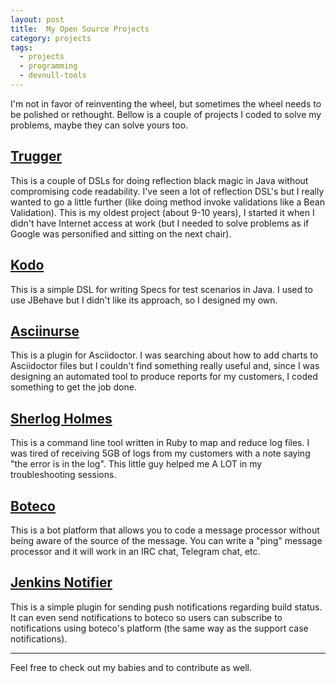 ```yaml
---
layout: post
title:  My Open Source Projects
category: projects
tags:
  - projects
  - programming
  - devnull-tools
---
```


I'm not in favor of reinventing the wheel, but sometimes the wheel needs to be polished or rethought. Bellow is a couple of projects I coded to solve my problems, maybe they can solve yours too.

## [Trugger](https://github.com/devnull-tools/trugger)

This is a couple of DSLs for doing reflection black magic in Java without compromising code readability. I've seen a lot of reflection DSL's but I really wanted to go a little further (like doing method invoke validations like a Bean Validation). This is my oldest project (about 9-10 years), I started it when I didn't have Internet access at work (but I needed to solve problems as if Google was personified and sitting on the next chair).

## [Kodo](https://github.com/devnull-tools/kodo)

This is a simple DSL for writing Specs for test scenarios in Java. I used to use JBehave but I didn't like its approach, so I designed my own.

## [Asciinurse](https://github.com/devnull-tools/asciinurse)

This is a plugin for Asciidoctor. I was searching about how to add charts to Asciidoctor files but I couldn't find something really useful and, since I was designing an automated tool to produce reports for my customers, I coded something to get the job done.

## [Sherlog Holmes](https://github.com/devnull-tools/sherlog-holmes)

This is a command line tool written in Ruby to map and reduce log files. I was tired of receiving 5GB of logs from my customers with a note saying "the error is in the log". This little guy helped me A LOT in my troubleshooting sessions.

## [Boteco](https://github.com/devnull-tools/boteco)

This is a bot platform that allows you to code a message processor without being aware of the source of the message. You can write a "ping" message processor and it will work in an IRC chat, Telegram chat, etc.

## [Jenkins Notifier](https://github.com/devnull-tools/jenkins-notifier)

This is a simple plugin for sending push notifications regarding build status. It can even send notifications to boteco so users can subscribe to notifications using boteco's platform (the same way as the support case notifications).

---- 

Feel free to check out my babies and to contribute as well.